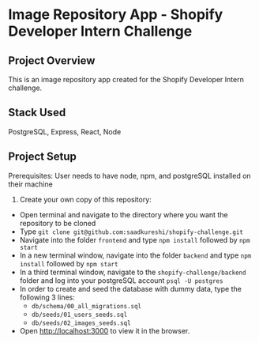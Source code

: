 # Image Repository App - Shopify Developer Intern Challenge

## Project Overview

This is an image repository app created for the Shopify Developer Intern challenge.

## Stack Used

PostgreSQL, Express, React, Node 

## Project Setup

Prerequisites: User needs to have node, npm, and postgreSQL installed on their machine

1. Create your own copy of this repository:
  - Open terminal and navigate to the directory where you want the repository to be cloned
  - Type `git clone git@github.com:saadkureshi/shopify-challenge.git`
  - Navigate into the folder `frontend` and type `npm install` followed by `npm start`
  - In a new terminal window, navigate into the folder `backend` and type `npm install` followed by `npm start`
  - In a third terminal window, navigate to the `shopify-challenge/backend` folder and log into your postgreSQL account `psql -U postgres`
  - In order to create and seed the database with dummy data, type the following 3 lines:
    - `db/schema/00_all_migrations.sql`
    - `db/seeds/01_users_seeds.sql`
    - `db/seeds/02_images_seeds.sql`
  - Open [http://localhost:3000](http://localhost:3000) to view it in the browser.